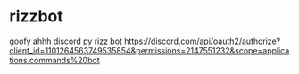 # rizzbot
goofy ahhh discord py rizz bot
https://discord.com/api/oauth2/authorize?client_id=1101264563749535854&permissions=2147551232&scope=applications.commands%20bot
